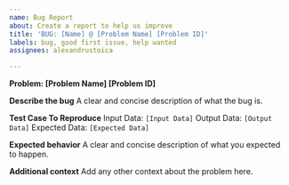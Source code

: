 ```yaml
---
name: Bug Report
about: Create a report to help us improve
title: 'BUG: [Name] @ [Problem Name] [Problem ID]'
labels: bug, good first issue, help wanted
assignees: alexandrustoica

---
```


**Problem: [Problem Name] [Problem ID]**

**Describe the bug**
A clear and concise description of what the bug is.

**Test Case To Reproduce**
Input Data: `[Input Data]`
Output Data: `[Output Data]`
Expected Data: `[Expected Data]`

**Expected behavior**
A clear and concise description of what you expected to happen.

**Additional context**
Add any other context about the problem here.
